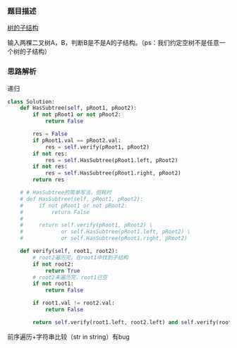 ### 题目描述

[树的子结构](https://www.nowcoder.com/practice/6e196c44c7004d15b1610b9afca8bd88?tpId=13&tqId=11170&tPage=1&rp=1&ru=/ta/coding-interviews&qru=/ta/coding-interviews/question-ranking)

输入两棵二叉树A，B，判断B是不是A的子结构。（ps：我们约定空树不是任意一个树的子结构）

### 思路解析

递归
```python
class Solution:
    def HasSubtree(self, pRoot1, pRoot2):
        if not pRoot1 or not pRoot2:
            return False

        res = False
        if pRoot1.val == pRoot2.val:
            res = self.verify(pRoot1, pRoot2)
        if not res:
            res = self.HasSubtree(pRoot1.left, pRoot2)
        if not res:
            res = self.HasSubtree(pRoot1.right, pRoot2)
        return res

    # # HasSubtree的简单写法，但耗时
    # def HasSubtree(self, pRoot1, pRoot2):
    #     if not pRoot1 or not pRoot2:
    #         return False
    # 
    #     return self.verify(pRoot1, pRoot2) \
    #            or self.HasSubtree(pRoot1.left, pRoot2) \
    #            or self.HasSubtree(pRoot1.right, pRoot2)

    def verify(self, root1, root2):
        # root2遍历完，在root1中找到子结构
        if not root2:
            return True
        # root2未遍历完，root1已空
        if not root1:
            return False

        if root1.val != root2.val:
            return False

        return self.verify(root1.left, root2.left) and self.verify(root1.right, root2.right)
```

前序遍历+字符串比较（str in string）有bug
